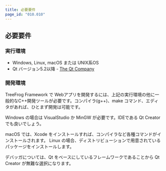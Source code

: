 ```yaml
---
title: 必要要件
page_id: "010.010"
---
```


## 必要要件

### 実行環境

* Windows, Linux, macOS または UNIX系OS
* Qt バージョン5.2以降  -  [The Qt Company](https://www.qt.io/)

### 開発環境

TreeFrog Framework で Webアプリを開発するには、上記の実行環境の他に一般的なC++開発ツールが必要です。コンパイラ(g++)、make コマンド、エディタがあれば、ひとまず開発は可能です。

Windows の場合は VisualStudio か MinGW が必要です。IDEである Qt Creator でも良いでしょう。

macOS では、Xcode をインストールすれば、コンパイラなど各種コマンドがインストールされます。
Linux の場合、ディストリビューションで用意されているパッケージをインストールします。

デバッガについては、Qt をベースにしているフレームワークであることから Qt Creator が無難な選択になります。
